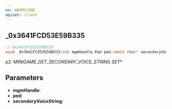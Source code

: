 ```yaml
---
ns: ANIMSCENE
apiset: client
---
```

## _0x3641FCD53E59B335

```c
// 0x3641FCD53E59B335
void _0x3641FCD53E59B335(int mgmHandle,Ped ped,const char* secondaryVoiceString);
```

p2: MINIGAME_GET_SECONDARY_VOICE_STRING
_SET_*

## Parameters
* **mgmHandle**:
* **ped**:
* **secondaryVoiceString**: